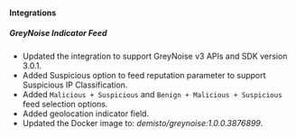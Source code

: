 
#### Integrations

##### GreyNoise Indicator Feed

- Updated the integration to support GreyNoise v3 APIs and SDK version 3.0.1.
- Added Suspicious option to feed reputation parameter to support Suspicious IP Classification.
- Added `Malicious + Suspicious` and `Benign + Malicious + Suspicious` feed selection options.
- Added geolocation indicator field.
- Updated the Docker image to: *demisto/greynoise:1.0.0.3876899*.
